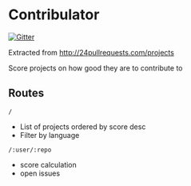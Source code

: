 # Contribulator

[![Gitter](https://badges.gitter.im/Join%20Chat.svg)](https://gitter.im/andrew/contribulator?utm_source=badge&utm_medium=badge&utm_campaign=pr-badge&utm_content=badge)

Extracted from http://24pullrequests.com/projects

Score projects on how good they are to contribute to

## Routes

`/`
 - List of projects ordered by score desc
 - Filter by language

`/:user/:repo`
 - score calculation
 - open issues
